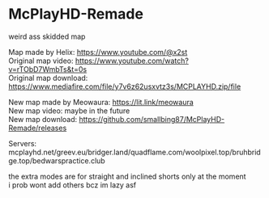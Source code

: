 # McPlayHD-Remade
weird ass skidded map   
   
Map made by Helix: https://www.youtube.com/@x2st   
Original map video: https://www.youtube.com/watch?v=rTObD7WmbTs&t=0s   
Original map download: https://www.mediafire.com/file/y7v6z62usxvtz3s/MCPLAYHD.zip/file   
   
New map made by Meowaura: https://lit.link/meowaura   
New map video: maybe in the future   
New map download: https://github.com/smallbing87/McPlayHD-Remade/releases   
   
Servers: mcplayhd.net/greev.eu/bridger.land/quadflame.com/woolpixel.top/bruhbridge.top/bedwarspractice.club
   
the extra modes are for straight and inclined shorts only at the moment   
i prob wont add others bcz im lazy asf   
